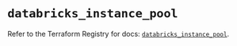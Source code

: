 # `databricks_instance_pool`

Refer to the Terraform Registry for docs: [`databricks_instance_pool`](https://registry.terraform.io/providers/databricks/databricks/1.42.0/docs/resources/instance_pool).
